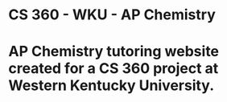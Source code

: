 # CS 360 - WKU - AP Chemistry
# AP Chemistry tutoring website created for a CS 360 project at Western Kentucky University.